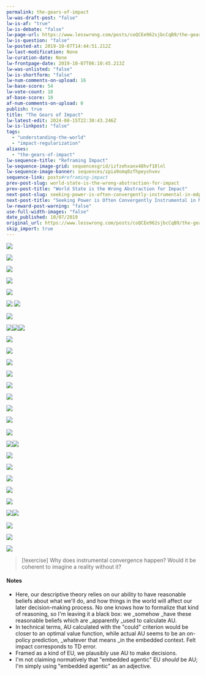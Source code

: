 ```yaml
---
permalink: the-gears-of-impact
lw-was-draft-post: "false"
lw-is-af: "true"
lw-is-debate: "false"
lw-page-url: https://www.lesswrong.com/posts/coQCEe962sjbcCqB9/the-gears-of-impact
lw-is-question: "false"
lw-posted-at: 2019-10-07T14:44:51.212Z
lw-last-modification: None
lw-curation-date: None
lw-frontpage-date: 2019-10-07T06:10:45.213Z
lw-was-unlisted: "false"
lw-is-shortform: "false"
lw-num-comments-on-upload: 16
lw-base-score: 54
lw-vote-count: 18
af-base-score: 18
af-num-comments-on-upload: 0
publish: true
title: "The Gears of Impact"
lw-latest-edit: 2024-08-15T22:30:43.246Z
lw-is-linkpost: "false"
tags: 
  - "understanding-the-world"
  - "impact-regularization"
aliases: 
  - "the-gears-of-impact"
lw-sequence-title: "Reframing Impact"
lw-sequence-image-grid: sequencesgrid/izfzehxanx48hvf10lnl
lw-sequence-image-banner: sequences/zpia9omq0zfhpeyshvev
sequence-link: posts#reframing-impact
prev-post-slug: world-state-is-the-wrong-abstraction-for-impact
prev-post-title: "World State is the Wrong Abstraction for Impact"
next-post-slug: seeking-power-is-often-convergently-instrumental-in-mdps
next-post-title: "Seeking Power is Often Convergently Instrumental in MDPs"
lw-reward-post-warning: "false"
use-full-width-images: "false"
date_published: 10/07/2019
original_url: https://www.lesswrong.com/posts/coQCEe962sjbcCqB9/the-gears-of-impact
skip_import: true
---
```


![](https://i.imgur.com/hKhkvwg.png)

![](https://assets.turntrout.com/static/images/posts/IXogCtA.avif)

![](https://i.imgur.com/2r2DVFx.png)

![](https://assets.turntrout.com/static/images/posts/holekcV.avif)

![](https://assets.turntrout.com/static/images/posts/SzFSiEc.avif)

![](https://i.imgur.com/wCRzqox.png) ![](https://assets.turntrout.com/static/images/posts/BAWF2q1.avif)

![](https://assets.turntrout.com/static/images/posts/UCGx4QR.avif )

![](https://i.imgur.com/5YOlvLh.png)![](https://i.imgur.com/yA8wkQP.png)![](https://assets.turntrout.com/static/images/posts/QXG2pVK.avif)

![](https://assets.turntrout.com/static/images/posts/27F0KkU.avif)

![](https://assets.turntrout.com/static/images/posts/B7rMciV.avif)

![](https://assets.turntrout.com/static/images/posts/HIfRI7r.avif)

![](https://assets.turntrout.com/static/images/posts/ye9suf7.avif)

![](https://assets.turntrout.com/static/images/posts/sMgB7yR.avif)

![](https://i.imgur.com/lQ1jYfB.png )

![](https://assets.turntrout.com/static/images/posts/b6pDiKi.avif)

[​](​![]\(https://assets.turntrout.com/static/images/posts/iRLXEeH.avif)![](https://assets.turntrout.com/static/images/posts/iRLXEeH.avif)

![](https://assets.turntrout.com/static/images/posts/uRr6YqY.avif )

![](https://assets.turntrout.com/static/images/posts/67uR5SE.avif)![](https://i.imgur.com/PFqi66W.png)

![](https://i.imgur.com/GBVahyL.png)

![](https://i.imgur.com/SATKmJJ.png)

![](https://i.imgur.com/v338kDc.png)

![](https://i.imgur.com/oqEeta9.png)

![](https://assets.turntrout.com/static/images/posts/epI7152.avif)

![](https://assets.turntrout.com/static/images/posts/dvVEmBs.avif) [​](​![]\(https://assets.turntrout.com/static/images/posts/HShpS3u.avif)![](https://assets.turntrout.com/static/images/posts/HShpS3u.avif)

![](https://assets.turntrout.com/static/images/posts/WjTqF2y.avif)

![](https://i.imgur.com/dLUrki7.png)

![](https://i.imgur.com/lDbQW2b.jpg )


> [!exercise]
> Why does instrumental convergence happen? Would it be coherent to imagine a reality without it?

#### Notes

- Here, our descriptive theory relies on our ability to have reasonable beliefs about what we'll do, and how things in the world will affect our later decision-making process. No one knows how to formalize that kind of reasoning, so I'm leaving it a black box: we _somehow _have these reasonable beliefs which are _apparently _used to calculate AU.
- In technical terms, AU calculated with the "could" criterion would be closer to an optimal value function, while actual AU seems to be an on-policy prediction, _whatever that means _in the embedded context. Felt impact corresponds to TD error.
- Framed as a kind of EU, we plausibly use AU to make decisions.
- I'm not claiming normatively that "embedded agentic" EU _should_ be AU; I'm simply using "embedded agentic" as an adjective.